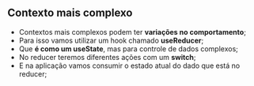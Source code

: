 ## Contexto mais complexo

- Contextos mais complexos podem ter **variações no comportamento**;
- Para isso vamos utilizar um hook chamado **useReducer**;
- Que **é como um useState**, mas para controle de dados complexos;
- No reducer teremos diferentes ações com um **switch**;
- E na aplicação vamos consumir o estado atual do dado que está no reducer;